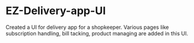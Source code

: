 # EZ-Delivery-app-UI
Created a UI for delivery app for a shopkeeper. Various pages like subscription handling, bill tacking, product managing are added in this UI.
